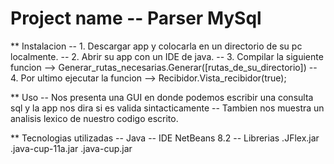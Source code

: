 # Project name -- Parser MySql

** Instalacion
   -- 1. Descargar app y colocarla en un directorio de su pc localmente.
   -- 2. Abrir su app con un IDE de java.
   -- 3. Compilar la siguiente funcion --> Generar_rutas_necesarias.Generar([rutas_de_su_directorio])
   -- 4. Por ultimo ejecutar la funcion --> Recibidor.Vista_recibidor(true);

** Uso
   -- Nos presenta una GUI en donde podemos escribir una consulta sql y la app nos dira si es valida sintacticamente
   -- Tambien nos muestra un analisis lexico de nuestro codigo escrito.

** Tecnologias utilizadas
   -- Java
   -- IDE NetBeans 8.2
   -- Librerias
      .JFlex.jar
      .java-cup-11a.jar
      .java-cup.jar